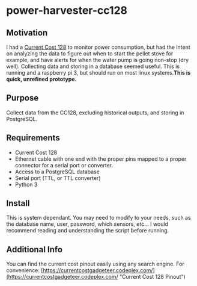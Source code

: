 # power-harvester-cc128

## Motivation ##

I had a [Current Cost 128](http://www.currentcost.com/product-cc128.html "Current Cost 128") to monitor power consumption, but had the intent on analyzing the data to figure out when to start the pellet stove for example, and have alerts for when the water pump is going non-stop (dry well).  Collecting data and storing in a database seemed useful.  This is running and a raspberry pi 3, but should run on most linux systems.**This is quick, unrefined prototype.**

## Purpose ##

Collect data from the CC128, excluding historical outputs, and storing in PostgreSQL.

## Requirements ##

- Current Cost 128
- Ethernet cable with one end with the proper pins mapped to a proper connector for a serial port or converter.
- Access to a PostgreSQL database
- Serial port (TTL, or TTL converter)
- Python 3

## Install ##

This is system dependant.  You may need to modify to your needs, such as the database name, user, password, which sensors, etc...  I would recommend reading and understanding the script before running.

## Additional Info ##

You can find the current cost pinout easily using any search engine.  For convenience: [https://currentcostgadgeteer.codeplex.com/](https://currentcostgadgeteer.codeplex.com/ "Current Cost 128 Pinout")

